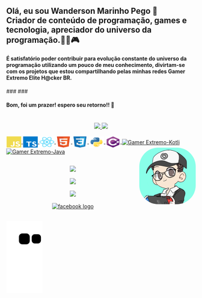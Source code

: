 ###
<h2 align="left">
  Olá, eu sou Wanderson Marinho Pego  👋 <br> 
  Criador de conteúdo de programação, games e tecnologia, apreciador do universo da programação.🧑‍💻🎮 
</h2>
<h4 align="left">
É satisfatório poder contribuir para evolução constante do universo da programação utilizando um pouco de meu conhecimento, divirtam-se com os projetos que estou compartilhando pelas minhas redes Gamer Extremo Elite H@cker BR.
</h4>
###
###

<h4 align="left">Bom, foi um prazer! espero seu retorno!! 🤝</h4>

###

<h1 align="left"></h1>

###


<!--
**GamerExtremoEliteHackerBR/GamerExtremoEliteHackerBR** is a ✨ _special_ ✨ repository because its `README.md` (this file) appears on your GitHub profile.

Here are some ideas to get you started:

- 🔭 I’m currently working on ...
- 🌱 I’m currently learning ...
- 👯 I’m looking to collaborate on ...
- 🤔 I’m looking for help with ...
- 💬 Ask me about ...
- 📫 How to reach me: ...
- 😄 Pronouns: ...
- ⚡ Fun fact: ...

### Hi there 👋
-->
<!--====States====-->
<div align="center">
  <a href="https://github.com/GamerExtremoEliteHackerBR">
  <img height="180em" src="https://github-readme-stats.vercel.app/api?username=GamerExtremoEliteHackerBR&show_icons=true&theme=dracula&include_all_commits=true&count_private=true"/>
  <img height="180em" src="https://github-readme-stats.vercel.app/api/top-langs/?username=GamerExtremoEliteHackerBR&layout=compact&langs_count=7&theme=dracula"/>
</div>
  
<!--====Icone Liguagens====-->
<div style="display: inline_block" ><br>
  <img align="center" alt="Gamer Extremo-Js" height="30" width="40" src="https://raw.githubusercontent.com/devicons/devicon/master/icons/javascript/javascript-plain.svg">
  <img align="center" alt="Gamer Extremo-Ts" height="30" width="40" src="https://raw.githubusercontent.com/devicons/devicon/master/icons/typescript/typescript-plain.svg">
  <img align="center" alt="Gamer Extremo-React" height="30" width="40" src="https://raw.githubusercontent.com/devicons/devicon/master/icons/react/react-original.svg">
  <img align="center" alt="Gamer Extremo-HTML" height="30" width="40" src="https://raw.githubusercontent.com/devicons/devicon/master/icons/html5/html5-original.svg">
  <img align="center" alt="Gamer Extremo-CSS" height="30" width="40" src="https://raw.githubusercontent.com/devicons/devicon/master/icons/css3/css3-original.svg">
  <img align="center" alt="Gamer Extremo-Python" height="30" width="40" src="https://raw.githubusercontent.com/devicons/devicon/master/icons/python/python-original.svg">
  <img align="center" alt="Gamer Extremo-Csharp" height="30" width="40" src="https://raw.githubusercontent.com/devicons/devicon/master/icons/csharp/csharp-original.svg">
  
  <img align="center" alt="Gamer Extremo-Kotli" height="30" width="40" src="https://cdn.jsdelivr.net/gh/devicons/devicon/icons/kotlin/kotlin-original.svg">
  <img align="center" alt="Gamer Extremo-Java" height="30" width="40" src="https://cdn.jsdelivr.net/gh/devicons/devicon/icons/java/java-original.svg">
  
  <!--Avatar-->
  <!--<img align="right" alt="Rafa-pic" height="150" style="border-radius:50px;" src="https://media.discordapp.net/attachments/639956127056134178/890373478988013628/Publicacoes_Instagram_1_1.png?width=676&height=676">-->

  <!--Esta imagem está dentro da pasta img-->
  <img align="right" alt="Gamer Extremo-pic" height="150" style="border-radius:50px;" src="img/meu-gif.png?width=800&height=600">
</div>
  
##
<!--====Icone Redes Sociais====-->
  
<div align="center">

  
   <a href="https://www.linkedin.com/in/wanderson-m-p-294962203/" target="_blank"><img src="https://img.shields.io/badge/-LinkedIn-%230077B5?style=for-the-badge&logo=linkedin&logoColor=white" target="_blank"></a> 
  
  <a href="https://www.instagram.com/easykaos_elite_hacker/" target="_blank"><img src="https://img.shields.io/badge/-Instagram-%23E4405F?style=for-the-badge&logo=instagram&logoColor=white" target="_blank"></a> 
  
   <!--<a href="https://GamerExtremoEliteHackerBR.github.io/MyPortfolio/" target="_blank"><img src="https://img.shields.io/badge/Blogger-FF5722?style=for-the-badge&logo=blogger&logoColor=white" target="_blank"></a>-->
   
  <a href = "mailto:easykaos1@gmail.com?subject='Olá! Tudo bem?"><img src="https://img.shields.io/badge/-Gmail-%23333?style=for-the-badge&logo=gmail&logoColor=white" target="_blank"></a>
  <!--<a href = ""><img src="https://img.shields.io/badge/Trello-0052CC?style=for-the-badge&logo=trello&logoColor=white" target="_blank"></a>-->
  
   <a href="https://web.facebook.com/easykaos.cursedangel/" target="_blank">
    <img src="https://img.shields.io/static/v1?message=Facebook&logo=facebook&label=&color=1877F2&logoColor=white&labelColor=&style=for-the-badge" height="34" alt="facebook logo" /></a>
</div>  

##
<!--====Snake====-->
![Snake animation](https://github.com/GamerExtremoEliteHackerBR/GamerExtremoEliteHackerBR/blob/output/github-contribution-grid-snake.svg)
  



<!--snake original, arquivo snake.yml, estava assim quando criei-->
<!--
# This is a basic workflow to help you get started with Actions

name: CI

# Controls when the workflow will run
on:
  # Triggers the workflow on push or pull request events but only for the "main" branch
  push:
    branches: [ "main" ]
  pull_request:
    branches: [ "main" ]

  # Allows you to run this workflow manually from the Actions tab
  workflow_dispatch:

# A workflow run is made up of one or more jobs that can run sequentially or in parallel
jobs:
  # This workflow contains a single job called "build"
  build:
    # The type of runner that the job will run on
    runs-on: ubuntu-latest

    # Steps represent a sequence of tasks that will be executed as part of the job
    steps:
      # Checks-out your repository under $GITHUB_WORKSPACE, so your job can access it
      - uses: actions/checkout@v3

      # Runs a single command using the runners shell
      - name: Run a one-line script
        run: echo Hello, world!

      # Runs a set of commands using the runners shell
      - name: Run a multi-line script
        run: |
          echo Add other actions to build,
          echo test, and deploy your project.
-->
